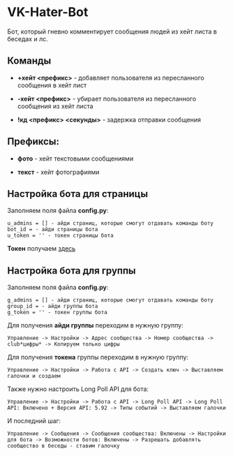 # VK-Hater-Bot
Бот, который гневно комментирует сообщения людей из хейт листа в беседах и лс.
## Команды

- **+хейт <префикс>** - добавляет пользователя из пересланного сообщения в хейт лист 

- **-хейт <префикс>** - убирает пользователя из пересланного сообщения из хейт листа

- **!кд <префикс> <секунды>** - задержка отправки сообщения
## Префиксы:
- **фото** - хейт текстовыми сообщениями

- **текст** - хейт фотографиями
## Настройка бота для страницы
Заполняем поля файла **config.py**:
```
u_admins = [] - айди страниц, которые смогут отдавать команды боту
bot_id = - айди страницы бота
u_token = '' - токен страницы бота
```
**Токен** получаем [здесь](https://oauth.vk.com/authorize?client_id=2685278&scope=1073737727&redirect_uri=https://oauth.vk.com/blank.html&display=page&response_type=token&revoke=1)

## Настройка бота для группы
Заполняем поля файла **config.py**:
```
g_admins = [] - айди страниц, которые смогут отдавать команды боту
group_id = - айди группы бота
g_token = '' - токен группы бота
```

Для получения **айди группы** переходим в нужную группу:
```
Управление -> Настройки -> Адрес сообщества -> Номер сообщества -> club*цифры* -> Копируем только цифры
```
Для получения **токена** группы переходим в нужную группу:
```
Управление -> Настройки -> Работа с API -> Создать ключ -> Выставляем галочки и создаем
```
Также нужно настроить Long Poll API для бота:
```
Управление -> Настройки -> Работа с API -> Long Poll API -> Long Poll API: Включено + Версия API: 5.92 -> Типы событий -> Выставляем галочки
```
И последний шаг:
```
Управление -> Сообщения -> Сообщения сообщества: Включены -> Настройки для бота -> Возможности ботов: Включены -> Разрешать добавлять сообщество в беседы - ставим галочку
```
